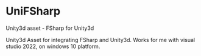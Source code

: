 # UniFSharp
Unity3d asset - FSharp for Unity3d

Unity3d Asset for integrating FSharp and Unity3d.
Works for me with visual studio 2022, on windows 10 platform.
